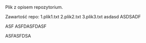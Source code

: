 Plik z opisem repozytorium.

Zawartość repo:
1.plik1.txt
2.plik2.txt
3.plik3.txt
asdasd
ASDSADF




ASF
ASFDASFDASF


ASFASFDSA
